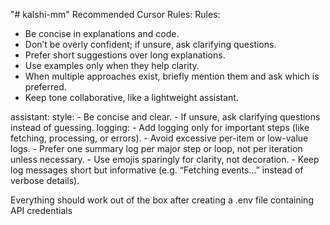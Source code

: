 "# kalshi-mm" 
Recommended Cursor Rules:
Rules: 
- Be concise in explanations and code.  
- Don’t be overly confident; if unsure, ask clarifying questions.  
- Prefer short suggestions over long explanations.  
- Use examples only when they help clarity.  
- When multiple approaches exist, briefly mention them and ask which is preferred.  
- Keep tone collaborative, like a lightweight assistant.  

assistant:
  style:
    - Be concise and clear.
    - If unsure, ask clarifying questions instead of guessing.
  logging:
    - Add logging only for important steps (like fetching, processing, or errors).
    - Avoid excessive per-item or low-value logs.
    - Prefer one summary log per major step or loop, not per iteration unless necessary.
    - Use emojis sparingly for clarity, not decoration.
    - Keep log messages short but informative (e.g. “Fetching events...” instead of verbose details).

Everything should work out of the box after creating a .env file containing API credentials
